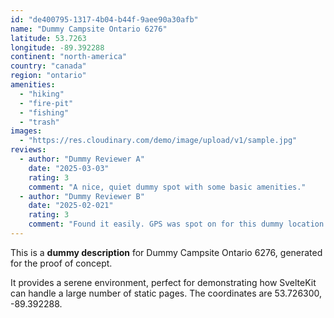 ```yaml
---
id: "de400795-1317-4b04-b44f-9aee90a30afb"
name: "Dummy Campsite Ontario 6276"
latitude: 53.7263
longitude: -89.392288
continent: "north-america"
country: "canada"
region: "ontario"
amenities:
  - "hiking"
  - "fire-pit"
  - "fishing"
  - "trash"
images:
  - "https://res.cloudinary.com/demo/image/upload/v1/sample.jpg"
reviews:
  - author: "Dummy Reviewer A"
    date: "2025-03-03"
    rating: 3
    comment: "A nice, quiet dummy spot with some basic amenities."
  - author: "Dummy Reviewer B"
    date: "2025-02-021"
    rating: 3
    comment: "Found it easily. GPS was spot on for this dummy location."
---
```


This is a **dummy description** for Dummy Campsite Ontario 6276, generated for the proof of concept.

It provides a serene environment, perfect for demonstrating how SvelteKit can handle a large number of static pages. The coordinates are 53.726300, -89.392288.
